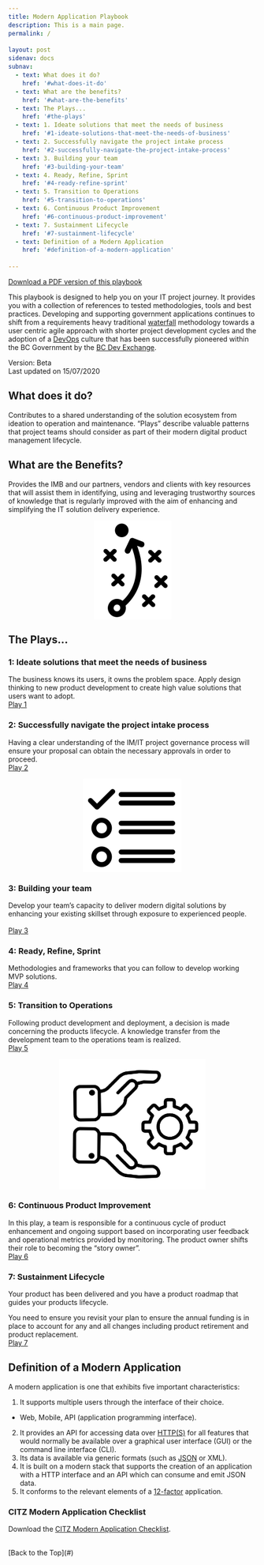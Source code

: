 ```yaml
---
title: Modern Application Playbook
description: This is a main page.
permalink: /

layout: post
sidenav: docs
subnav:
  - text: What does it do?
    href: '#what-does-it-do'
  - text: What are the benefits?
    href: '#what-are-the-benefits'
  - text: The Plays...
    href: '#the-plays'
  - text: 1. Ideate solutions that meet the needs of business
    href: '#1-ideate-solutions-that-meet-the-needs-of-business'
  - text: 2. Successfully navigate the project intake process
    href: '#2-successfully-navigate-the-project-intake-process'
  - text: 3. Building your team
    href: '#3-building-your-team'
  - text: 4. Ready, Refine, Sprint
    href: '#4-ready-refine-sprint'
  - text: 5. Transition to Operations
    href: '#5-transition-to-operations'
  - text: 6. Continuous Product Improvement
    href: '#6-continuous-product-improvement'
  - text: 7. Sustainment Lifecycle
    href: '#7-sustainment-lifecycle'
  - text: Definition of a Modern Application
    href: '#definition-of-a-modern-application'

---
```

[Download a PDF version of this playbook](/CITZ-IMB-playbook/docs/CITZ-IMB-MODERN-APP-PLAYBOOK-ALPHA.pdf)

This playbook is designed to help you on your IT project journey. It provides you with a collection of references to tested methodologies, tools and best practices.  Developing and supporting government applications continues to shift from a requirements heavy traditional [waterfall](https://en.wikipedia.org/wiki/Waterfall_model) methodology towards a user centric agile approach with shorter project development cycles and the adoption of a [DevOps](https://www.lucidchart.com/blog/devops-process-flow) culture that has been successfully pioneered within the BC Government by the [BC Dev Exchange](https://bcdevexchange.org/).  

Version: Beta<br>
Last updated on 15/07/2020

## What does it do?
Contributes to a shared understanding of the solution ecosystem from ideation to operation and maintenance. “Plays” describe valuable patterns that project teams should consider as part of their modern digital product management lifecycle. 

## What are the Benefits?
Provides the IMB and our partners, vendors and clients with key resources that will assist them in identifying, using and leveraging trustworthy sources of knowledge that is regularly improved with the aim of enhancing and simplifying the IT solution delivery experience. 

<img style="display: block; margin-left: auto; margin-right: auto;" src="assets/img/playbook-icon.png" alt="">
<img style="display: block; margin-left: auto; margin-right: auto;" src="CITZ-IMB-playbook/assets/img/playbook-icon.png" alt="">

## The Plays...

### 1: Ideate solutions that meet the needs of business
The business knows its users, it owns the problem space. Apply design thinking to new product development to create high value solutions that users want to adopt.   
[Play 1](/CITZ-IMB-playbook/play1)

### 2: Successfully navigate the project intake process
Having a clear understanding of the IM/IT project governance process will ensure your proposal can obtain the necessary approvals in order to proceed.
<br/>
[Play 2](/CITZ-IMB-playbook/play2)

<img style="display: block; margin-left: auto; margin-right: auto;" src="assets/img/checklist-icon.png" alt="">
<img style="display: block; margin-left: auto; margin-right: auto;" src="CITZ-IMB-playbook/assets/img/checklist-icon.png" alt="">

### 3: Building your team
Develop your team’s capacity to deliver modern digital solutions by enhancing your existing skillset through exposure to experienced people. 	
<br/>
[Play 3](/CITZ-IMB-playbook/play3)

### 4: Ready, Refine, Sprint
Methodologies and frameworks that you can follow to develop working MVP solutions.
<br>
[Play 4](/CITZ-IMB-playbook/play4)

### 5: Transition to Operations
Following product development and deployment, a decision is made concerning the products lifecycle. A knowledge transfer from the development team to the operations team is realized.
<br/>
[Play 5](/CITZ-IMB-playbook/play5)

<img style="display: block; margin-left: auto; margin-right: auto;" src="assets/img/support-icon.png" alt="">
<img style="display: block; margin-left: auto; margin-right: auto;" src="CITZ-IMB-playbook/assets/img/support-icon.png" alt="">

### 6: Continuous Product Improvement
In this play, a team is responsible for a continuous cycle of product enhancement and ongoing support based on incorporating user feedback and operational metrics provided by monitoring.  The product owner shifts their role to becoming the “story owner”.
<br/>
[Play 6](/CITZ-IMB-playbook/play6)

### 7: Sustainment Lifecycle
Your product has been delivered and you have a product roadmap that guides your products lifecycle.

You need to ensure you revisit your plan to ensure the annual funding is in place to account for any and all changes including product retirement and product replacement.
<br/>
[Play 7](/CITZ-IMB-playbook/play7)

## Definition of a Modern Application
A modern application is one that exhibits five important characteristics:
1. It supports multiple users through the interface of their choice.
  - Web, Mobile, API (application programming interface).
2. It provides an API for accessing data over [HTTP(S)](https://en.wikipedia.org/wiki/HTTPS) for all features that would normally be available over a graphical user interface (GUI) or the command line interface (CLI).
3. Its data is available via generic formats (such as [JSON](https://en.wikipedia.org/wiki/JSON) or XML).
4. It is built on a modern stack that supports the creation of an application with a HTTP interface and an API which can consume and emit JSON data.
5. It conforms to the relevant elements of a [12-factor](https://12factor.net/) application.

### CITZ Modern Application Checklist
Download the [CITZ Modern Application Checklist](/CITZ-IMB-playbook/docs/CITZ-IMB-PLAYBOOK-CHECKLIST.docx).

<br/>
[Back to the Top](#)
